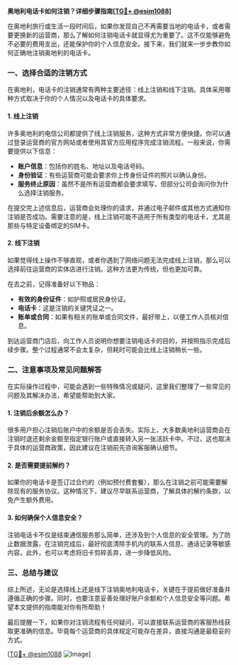 **奥地利电话卡如何注销？详细步骤指南[[TG💪+ @esim1088](https://t.me/s/esim1088)]**

在奥地利旅行或生活一段时间后，如果你发现自己不再需要当地的电话卡，或者需要更换新的运营商，那么了解如何注销电话卡就显得尤为重要了。这不仅能够避免不必要的费用支出，还能保护你的个人信息安全。接下来，我们就来一步步教你如何正确地注销奥地利的电话卡。

### 一、选择合适的注销方式

在奥地利，电话卡的注销通常有两种主要途径：线上注销和线下注销。具体采用哪种方式取决于你的个人情况以及电话卡的具体要求。

#### 1. 线上注销
许多奥地利的电信公司都提供了线上注销服务，这种方式非常方便快捷。你可以通过登录运营商的官方网站或者使用其官方应用程序完成注销流程。一般来说，你需要提供以下信息：

- **账户信息**：包括你的姓名、地址以及电话号码。
- **身份验证**：有些运营商可能会要求你上传身份证件的照片以确认身份。
- **服务终止原因**：虽然不是所有运营商都会要求填写，但部分公司会询问你为什么选择注销服务。

在提交完上述信息后，运营商会处理你的请求，并通过电子邮件或其他方式通知你注销是否成功。需要注意的是，线上注销可能不适用于所有类型的电话卡，尤其是那些与特定设备绑定的SIM卡。

#### 2. 线下注销
如果觉得线上操作不够直观，或者你遇到了网络问题无法完成线上注销，那么可以选择前往运营商的实体店进行注销。这种方法更为传统，但也更加可靠。

在去之前，记得准备好以下物品：
- **有效的身份证件**：如护照或居民身份证。
- **电话卡**：这是注销的关键凭证之一。
- **账单或合同**：如果有相关的账单或合同文件，最好带上，以便工作人员核对信息。

到达运营商门店后，向工作人员说明你想要注销电话卡的目的，并按照指示完成后续步骤。整个过程通常不会太复杂，但耗时可能会比线上注销稍长一些。

### 二、注意事项及常见问题解答

在实际操作过程中，可能会遇到一些特殊情况或疑问，这里我们整理了一些常见的问题及其解决办法，希望能帮助到大家。

#### 1. 注销后余额怎么办？
很多用户担心注销后账户中的余额是否会丢失。实际上，大多数奥地利运营商会在注销时退还剩余金额至指定银行账户或直接转入另一张活跃卡中。不过，这也取决于具体的运营商政策，因此建议在注销前先咨询客服确认细节。

#### 2. 是否需要提前解约？
如果你的电话卡是签订过合约的（例如预付费套餐），那么在注销之前可能需要解除现有的服务协议。这种情况下，建议尽早联系运营商，了解具体的解约条款，以免产生额外费用。

#### 3. 如何确保个人信息安全？
注销电话卡不仅是结束通信服务那么简单，还涉及到个人信息的安全管理。为了防止数据泄露，在注销完成后，最好彻底清除手机内的联系人信息、通话记录等敏感内容。此外，也可以考虑将旧卡剪碎丢弃，进一步降低风险。

### 三、总结与建议

综上所述，无论是选择线上还是线下注销奥地利电话卡，关键在于提前做好准备并遵循正确的步骤。同时，也要注意妥善处理好账户余额和个人信息安全等问题。希望本文提供的指南能对你有所帮助！

最后提醒一下，如果你对注销流程有任何疑问，可以直接联系运营商的客服热线获取更准确的信息。毕竟每个运营商的具体规定可能存在差异，直接沟通是最稳妥的方式。

[[TG💪+ @esim1088](https://t.me/s/esim1088) ![Image](https://i.postimg.cc/4NQfJmqS/Snipaste-2025-05-13-00-14-12.png)]